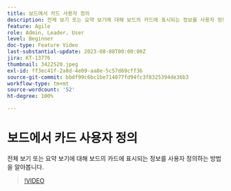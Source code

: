 ```yaml
---
title: 보드에서 카드 사용자 정의
description: 전체 보기 또는 요약 보기에 대해 보드의 카드에 표시되는 정보를 사용자 정의하는 방법을 알아봅니다.
feature: Agile
role: Admin, Leader, User
level: Beginner
doc-type: Feature Video
last-substantial-update: 2023-08-08T00:00:00Z
jira: KT-13776
thumbnail: 3422520.jpeg
exl-id: ff3ec41f-2a8d-4e09-aa8e-5c57d69cff36
source-git-commit: bbdf99c6bc1be714077fd94fc3f8325394de36b3
workflow-type: tm+mt
source-wordcount: '52'
ht-degree: 100%

---
```


# 보드에서 카드 사용자 정의

전체 보기 또는 요약 보기에 대해 보드의 카드에 표시되는 정보를 사용자 정의하는 방법을 알아봅니다.

>[!VIDEO](https://video.tv.adobe.com/v/3422520/?quality=12&learn=on&enablevpops=1)
